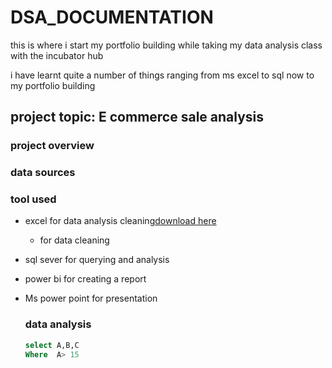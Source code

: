 # DSA_DOCUMENTATION
this is where i start my portfolio building while taking my data analysis class with the incubator hub

i have learnt quite a number of things ranging from ms excel to sql now to my portfolio building 

## project topic: E commerce sale analysis
### project overview 
### data sources
### tool used

- excel for data analysis cleaning[download here ](http.)
   -   for data cleaning 
- sql sever for querying and analysis
- power bi for creating a report
- Ms power point for presentation

  ### data analysis
  ``` sql
  select A,B,C
  Where  A> 15
  ```  
